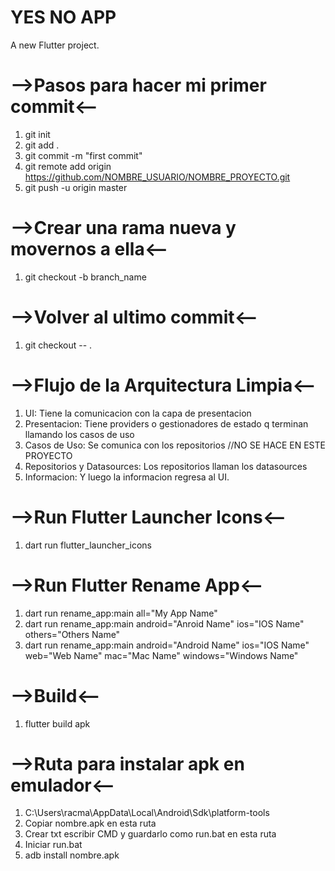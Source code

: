 # YES NO APP
 A new Flutter project.

# -->Pasos para hacer mi primer commit<--
1. git init
2. git add .
3. git commit -m "first commit"
4. git remote add origin https://github.com/NOMBRE_USUARIO/NOMBRE_PROYECTO.git
5. git push -u origin master

# -->Crear una rama nueva y movernos a ella<--
1. git checkout -b branch_name

# -->Volver al ultimo commit<--
1. git checkout -- .

# -->Flujo de la Arquitectura Limpia<--
1. UI: Tiene la comunicacion con la capa de presentacion
2. Presentacion: Tiene providers o gestionadores de estado q terminan llamando los casos de uso
3. Casos de Uso: Se comunica con los repositorios //NO SE HACE EN ESTE PROYECTO
4. Repositorios y Datasources: Los repositorios llaman los datasources
5. Informacion: Y luego la informacion regresa al UI.

# -->Run Flutter Launcher Icons<--
1. dart run flutter_launcher_icons

# -->Run Flutter Rename App<--
1. dart run rename_app:main all="My App Name"
2. dart run rename_app:main android="Anroid Name" ios="IOS Name" others="Others Name"
3. dart run rename_app:main android="Android Name" ios="IOS Name" web="Web Name" mac="Mac Name" windows="Windows Name"

# -->Build<--
1. flutter build apk

# -->Ruta para instalar apk en emulador<--
1. C:\Users\racma\AppData\Local\Android\Sdk\platform-tools
2. Copiar nombre.apk en esta ruta
2. Crear txt escribir CMD y guardarlo como run.bat en esta ruta
2. Iniciar run.bat
2. adb install nombre.apk
